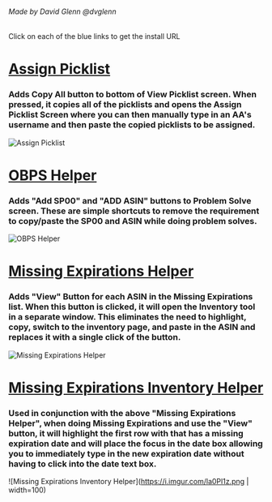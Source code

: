 ###### Made by David Glenn @dvglenn
Click on each of the blue links  to get the install URL

# [Assign Picklist](https://github.com/dvglenn/TMScripts/raw/main/AssignPicklist.user.js)
### Adds Copy All button to bottom of View Picklist screen. When pressed, it copies all of the picklists and opens the Assign Picklist Screen where you can then manually type in an AA's username and then paste the copied picklists to be assigned.
![Assign Picklist](https://i.imgur.com/j2gT3SP.jpg)

# [OBPS Helper](https://github.com/dvglenn/TMScripts/raw/main/OBPSHelper.user.js)
### Adds "Add SP00" and "ADD ASIN" buttons to Problem Solve screen.  These are simple shortcuts to remove the requirement to copy/paste the SP00 and ASIN while doing problem solves.
![OBPS Helper](https://i.imgur.com/s6sUHSm.png)

# [Missing Expirations Helper](https://github.com/dvglenn/TMScripts/raw/main/MissingExpirationHelper.user.js)
### Adds "View" Button for each ASIN in the Missing Expirations list.  When this button is clicked, it will open the Inventory tool in a separate window. This eliminates the need to highlight, copy, switch to the inventory page, and paste in the ASIN and replaces it with a single click of the button.
![Missing Expirations Helper](https://i.imgur.com/UBwduVa.png)

# [Missing Expirations Inventory Helper](https://github.com/dvglenn/TMScripts/raw/main/MissingExpirationInventoryHelper.user.js)
### Used in conjunction with the above "Missing Expirations Helper", when doing Missing Expirations and use the "View" button, it will highlight the first row with that has a missing expiration date and will place the focus in the date box allowing you to immediately type in the new expiration date without having to click into the date text box.
![Missing Expirations Inventory Helper](https://i.imgur.com/la0Pl1z.png | width=100)
